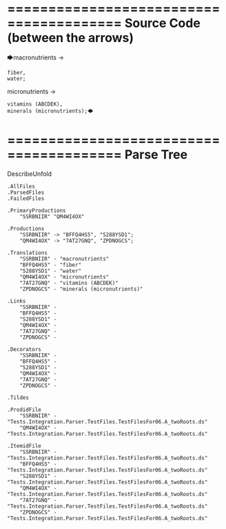 ========================================
Source Code (between the arrows)
========================================

🡆macronutrients ->

    fiber,
    water;

micronutrients ->

    vitamins (ABCDEK),
    minerals (micronutrients);🡄

========================================
Parse Tree
========================================
DescribeUnfold

    .AllFiles
    .ParsedFiles
    .FailedFiles

    .PrimaryProductions
        "SSRBNIIR" "QM4WI4OX" 

    .Productions
        "SSRBNIIR" -> "BFFQ4HS5", "S288YSD1";
        "QM4WI4OX" -> "7AT27GNQ", "ZPDNOGCS";

    .Translations
        "SSRBNIIR" - "macronutrients"
        "BFFQ4HS5" - "fiber"
        "S288YSD1" - "water"
        "QM4WI4OX" - "micronutrients"
        "7AT27GNQ" - "vitamins (ABCDEK)"
        "ZPDNOGCS" - "minerals (micronutrients)"

    .Links
        "SSRBNIIR" - 
        "BFFQ4HS5" - 
        "S288YSD1" - 
        "QM4WI4OX" - 
        "7AT27GNQ" - 
        "ZPDNOGCS" - 

    .Decorators
        "SSRBNIIR" - 
        "BFFQ4HS5" - 
        "S288YSD1" - 
        "QM4WI4OX" - 
        "7AT27GNQ" - 
        "ZPDNOGCS" - 

    .Tildes

    .ProdidFile
        "SSRBNIIR" - "Tests.Integration.Parser.TestFiles.TestFilesFor06.A_twoRoots.ds"
        "QM4WI4OX" - "Tests.Integration.Parser.TestFiles.TestFilesFor06.A_twoRoots.ds"

    .ItemidFile
        "SSRBNIIR" - "Tests.Integration.Parser.TestFiles.TestFilesFor06.A_twoRoots.ds"
        "BFFQ4HS5" - "Tests.Integration.Parser.TestFiles.TestFilesFor06.A_twoRoots.ds"
        "S288YSD1" - "Tests.Integration.Parser.TestFiles.TestFilesFor06.A_twoRoots.ds"
        "QM4WI4OX" - "Tests.Integration.Parser.TestFiles.TestFilesFor06.A_twoRoots.ds"
        "7AT27GNQ" - "Tests.Integration.Parser.TestFiles.TestFilesFor06.A_twoRoots.ds"
        "ZPDNOGCS" - "Tests.Integration.Parser.TestFiles.TestFilesFor06.A_twoRoots.ds"

